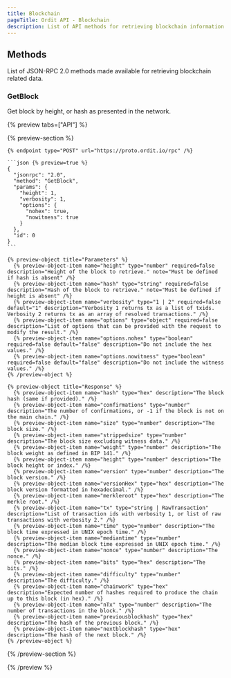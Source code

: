 ```yaml
---
title: Blockchain
pageTitle: Ordit API - Blockchain
description: List of API methods for retrieving blockchain information.
---
```


## Methods

List of JSON-RPC 2.0 methods made available for retrieving blockchain related data.

### GetBlock

Get block by height, or hash as presented in the network.

{% preview tabs=["API"] %}

  {% preview-section %}

    {% endpoint type="POST" url="https://proto.ordit.io/rpc" /%}

    ```json {% preview=true %}
    {
      "jsonrpc": "2.0",
      "method": "GetBlock",
      "params": {
        "height": 1,
        "verbosity": 1,
        "options": {
          "nohex": true,
          "nowitness": true
        }
      },
      "id": 0
    }
    ```

    {% preview-object title="Parameters" %}
      {% preview-object-item name="height" type="number" required=false description="Height of the block to retrieve." note="Must be defined if hash is absent" /%}
      {% preview-object-item name="hash" type="string" required=false description="Hash of the block to retrieve." note="Must be defined if height is absent" /%}
      {% preview-object-item name="verbosity" type="1 | 2" required=false default="1" description="Verbosity 1 returns tx as a list of txids. Verbosity 2 returns tx as an array of resolved transactions." /%}
      {% preview-object-item name="options" type="object" required=false description="List of options that can be provided with the request to modify the result." /%}
      {% preview-object-item name="options.nohex" type="boolean" required=false default="false" description="Do not include the hex values." /%}
      {% preview-object-item name="options.nowitness" type="boolean" required=false default="false" description="Do not include the witness values." /%}
    {% /preview-object %}

    {% preview-object title="Response" %}
      {% preview-object-item name="hash" type="hex" description="The block hash (same if provided)." /%}
      {% preview-object-item name="confirmations" type="number" description="The number of confirmations, or -1 if the block is not on the main chain." /%}
      {% preview-object-item name="size" type="number" description="The block size." /%}
      {% preview-object-item name="strippedsize" type="number" description="The block size excluding witness data." /%}
      {% preview-object-item name="weight" type="number" description="The block weight as defined in BIP 141." /%}
      {% preview-object-item name="height" type="number" description="The block height or index." /%}
      {% preview-object-item name="version" type="number" description="The block version." /%}
      {% preview-object-item name="versionHex" type="hex" description="The block version formatted in hexadecimal." /%}
      {% preview-object-item name="merkleroot" type="hex" description="The merkle root." /%}
      {% preview-object-item name="tx" type="string | RawTransaction" description="List of transaction ids with verbosity 1, or list of raw transactions with verbosity 2." /%}
      {% preview-object-item name="time" type="number" description="The block time expressed in UNIX epoch time." /%}
      {% preview-object-item name="mediantime" type="number" description="The median block time expressed in UNIX epoch time." /%}
      {% preview-object-item name="nonce" type="number" description="The nonce." /%}
      {% preview-object-item name="bits" type="hex" description="The bits." /%}
      {% preview-object-item name="difficulty" type="number" description="The difficulty." /%}
      {% preview-object-item name="chainwork" type="hex" description="Expected number of hashes required to produce the chain up to this block (in hex)." /%}
      {% preview-object-item name="nTx" type="number" description="The number of transactions in the block." /%}
      {% preview-object-item name="previousblockhash" type="hex" description="The hash of the previous block." /%}
      {% preview-object-item name="nextblockhash" type="hex" description="The hash of the next block." /%}
    {% /preview-object %}

  {% /preview-section %}

{% /preview %}